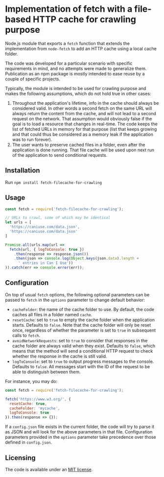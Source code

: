 # Implementation of fetch with a file-based HTTP cache for crawling purpose

Node.js module that exports a `fetch` function that extends the implementation
from `node-fetch` to add an HTTP cache using a local cache folder.

The code was developed for a particular scenario with specific requirements in
mind, and no attempts were made to generalize them. Publication as an npm
package is mostly intended to ease reuse by a couple of specific projects.

Typically, the module is intended to be used for crawling purpose and makes the
following assumptions, which do not hold true in other cases:

1. Throughout the application's lifetime, info in the cache should always be
considered valid. In other words a second fetch on the same URL will always
return the content from the cache, and will not lead to a second request on the
network. That assumption would obviously false if the goal is to load a resource
that changes in real-time. The code keeps the list of fetched URLs in memory
for that purpose (list that keeps growing and that could thus be considered as
a memory leak if the application was to run forever).
2. The user wants to preserve cached files in a folder, even after the
application is done running. That file cache will be used upon next run of the
application to send conditional requests.

## Installation

Run `npm install fetch-filecache-for-crawling`

## Usage

```js
const fetch = require('fetch-filecache-for-crawling');

// URLs to crawl, some of which may be identical
let urls = [
  'https://caniuse.com/data.json',
  'https://caniuse.com/data.json'
]

Promise.all(urls.map(url =>
  fetch(url, { logToConsole: true })
    .then(response => response.json())
    .then(json => console.log(Object.keys(json.data).length +
      ' entries in Can I Use'))
)).catch(err => console.error(err));
```

## Configuration

On top of usual `fetch` options, the following optional parameters can be
passed to `fetch` in the `options` parameter to change default behavior:

- `cacheFolder`: the name of the cache folder to use. By default, the code caches all files in a folder named `cache`.
- `resetCache`: set to `true` to empty the cache folder when the application starts. Defaults to `false`. Note that the cache folder will only be reset once, regardless of whether the parameter is set to `true` in subsequent calls to `fetch`.
- `avoidNetworkRequests`: set to `true` to consider that responses in the cache folder are always valid when they exist. Defaults to `false`, which means that the method will send a conditional HTTP request to check whether the response in the cache is still valid.
- `logToConsole`: set to `true` to output progress messages to the console. Defaults to `false`. All messages start with the ID of the request to be able to distinguish between them.

For instance, you may do:

```js
const fetch = require('fetch-filecache-for-crawling');

fetch('https://www.w3.org/', {
  resetCache: true,
  cacheFolder: 'mycache',
  logToConsole: true
}).then(response => {});
```

If a `config.json` file exists in the current folder, the code will try to parse it as JSON and will look for the above parameters in that file. Configuration parameters provided in the `options` parameter take precedence over those defined in `config.json`.

## Licensing

The code is available under an [MIT license](LICENSE).
